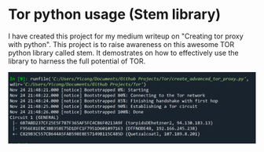 # Tor python usage (Stem library) 

I have created this project for my medium writeup on "Creating tor proxy with python".
This project is to raise awareness on this awesome TOR python library called stem. 
It demostrates on how to effectively use the library to harness the full potential of TOR.

![IMAGE ALT TEXT](https://github.com/ohyicong/Tor/blob/master/images/tor_progress.PNG)



